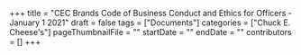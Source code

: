 +++
title = "CEC Brands Code of Business Conduct and Ethics for Officers - January 1 2021"
draft = false
tags = ["Documents"]
categories = ["Chuck E. Cheese's"]
pageThumbnailFile = ""
startDate = ""
endDate = ""
contributors = []
+++
